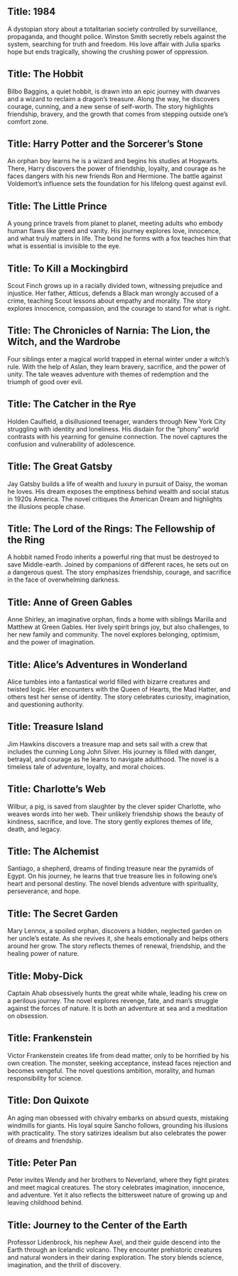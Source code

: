 ## Title: 1984
A dystopian story about a totalitarian society controlled by surveillance, propaganda, and thought police. Winston Smith secretly rebels against the system, searching for truth and freedom. His love affair with Julia sparks hope but ends tragically, showing the crushing power of oppression.

## Title: The Hobbit
Bilbo Baggins, a quiet hobbit, is drawn into an epic journey with dwarves and a wizard to reclaim a dragon’s treasure. Along the way, he discovers courage, cunning, and a new sense of self-worth. The story highlights friendship, bravery, and the growth that comes from stepping outside one’s comfort zone.

## Title: Harry Potter and the Sorcerer’s Stone
An orphan boy learns he is a wizard and begins his studies at Hogwarts. There, Harry discovers the power of friendship, loyalty, and courage as he faces dangers with his new friends Ron and Hermione. The battle against Voldemort’s influence sets the foundation for his lifelong quest against evil.

## Title: The Little Prince
A young prince travels from planet to planet, meeting adults who embody human flaws like greed and vanity. His journey explores love, innocence, and what truly matters in life. The bond he forms with a fox teaches him that what is essential is invisible to the eye.

## Title: To Kill a Mockingbird
Scout Finch grows up in a racially divided town, witnessing prejudice and injustice. Her father, Atticus, defends a Black man wrongly accused of a crime, teaching Scout lessons about empathy and morality. The story explores innocence, compassion, and the courage to stand for what is right.

## Title: The Chronicles of Narnia: The Lion, the Witch, and the Wardrobe
Four siblings enter a magical world trapped in eternal winter under a witch’s rule. With the help of Aslan, they learn bravery, sacrifice, and the power of unity. The tale weaves adventure with themes of redemption and the triumph of good over evil.

## Title: The Catcher in the Rye
Holden Caulfield, a disillusioned teenager, wanders through New York City struggling with identity and loneliness. His disdain for the “phony” world contrasts with his yearning for genuine connection. The novel captures the confusion and vulnerability of adolescence.

## Title: The Great Gatsby
Jay Gatsby builds a life of wealth and luxury in pursuit of Daisy, the woman he loves. His dream exposes the emptiness behind wealth and social status in 1920s America. The novel critiques the American Dream and highlights the illusions people chase.

## Title: The Lord of the Rings: The Fellowship of the Ring
A hobbit named Frodo inherits a powerful ring that must be destroyed to save Middle-earth. Joined by companions of different races, he sets out on a dangerous quest. The story emphasizes friendship, courage, and sacrifice in the face of overwhelming darkness.

## Title: Anne of Green Gables
Anne Shirley, an imaginative orphan, finds a home with siblings Marilla and Matthew at Green Gables. Her lively spirit brings joy, but also challenges, to her new family and community. The novel explores belonging, optimism, and the power of imagination.

## Title: Alice’s Adventures in Wonderland
Alice tumbles into a fantastical world filled with bizarre creatures and twisted logic. Her encounters with the Queen of Hearts, the Mad Hatter, and others test her sense of identity. The story celebrates curiosity, imagination, and questioning authority.

## Title: Treasure Island
Jim Hawkins discovers a treasure map and sets sail with a crew that includes the cunning Long John Silver. His journey is filled with danger, betrayal, and courage as he learns to navigate adulthood. The novel is a timeless tale of adventure, loyalty, and moral choices.

## Title: Charlotte’s Web
Wilbur, a pig, is saved from slaughter by the clever spider Charlotte, who weaves words into her web. Their unlikely friendship shows the beauty of kindness, sacrifice, and love. The story gently explores themes of life, death, and legacy.

## Title: The Alchemist
Santiago, a shepherd, dreams of finding treasure near the pyramids of Egypt. On his journey, he learns that true treasure lies in following one’s heart and personal destiny. The novel blends adventure with spirituality, perseverance, and hope.

## Title: The Secret Garden
Mary Lennox, a spoiled orphan, discovers a hidden, neglected garden on her uncle’s estate. As she revives it, she heals emotionally and helps others around her grow. The story reflects themes of renewal, friendship, and the healing power of nature.

## Title: Moby-Dick
Captain Ahab obsessively hunts the great white whale, leading his crew on a perilous journey. The novel explores revenge, fate, and man’s struggle against the forces of nature. It is both an adventure at sea and a meditation on obsession.

## Title: Frankenstein
Victor Frankenstein creates life from dead matter, only to be horrified by his own creation. The monster, seeking acceptance, instead faces rejection and becomes vengeful. The novel questions ambition, morality, and human responsibility for science.

## Title: Don Quixote
An aging man obsessed with chivalry embarks on absurd quests, mistaking windmills for giants. His loyal squire Sancho follows, grounding his illusions with practicality. The story satirizes idealism but also celebrates the power of dreams and friendship.

## Title: Peter Pan
Peter invites Wendy and her brothers to Neverland, where they fight pirates and meet magical creatures. The story celebrates imagination, innocence, and adventure. Yet it also reflects the bittersweet nature of growing up and leaving childhood behind.

## Title: Journey to the Center of the Earth
Professor Lidenbrock, his nephew Axel, and their guide descend into the Earth through an Icelandic volcano. They encounter prehistoric creatures and natural wonders in their daring exploration. The story blends science, imagination, and the thrill of discovery.
